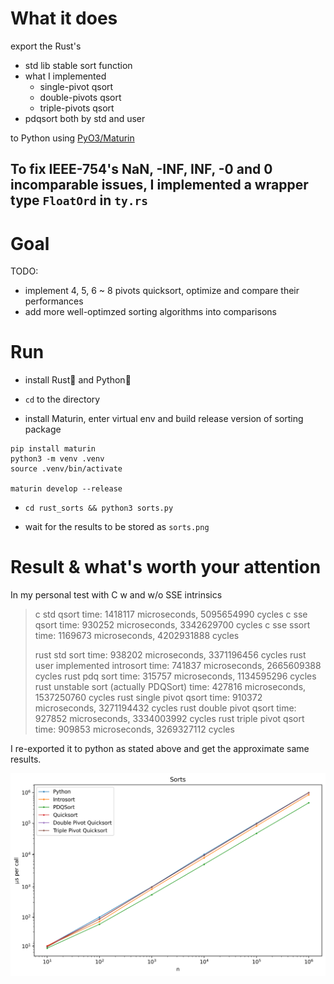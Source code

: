 # What it does

export the Rust's
- std lib stable sort function
- what I implemented
  * single-pivot qsort
  * double-pivots qsort
  * triple-pivots qsort
- pdqsort both by std and user

to Python using [PyO3/Maturin](https://github.com/PyO3/maturin)

## To fix IEEE-754's NaN, -INF, INF, -0 and 0 incomparable issues, I implemented a wrapper type `FloatOrd` in `ty.rs`


# Goal

TODO:
  
  - implement 4, 5, 6 ~ 8 pivots quicksort, optimize and compare their performances
  - add more well-optimzed sorting algorithms into comparisons

# Run

- install Rust🦀 and Python🐍

- `cd` to the directory

- install Maturin, enter virtual env and build release version of sorting package

```
pip install maturin
python3 -m venv .venv
source .venv/bin/activate

maturin develop --release
```

- `cd rust_sorts && python3 sorts.py`

- wait for the results to be stored as `sorts.png`


# Result & what's worth your attention

In my personal test with C w and w/o SSE intrinsics

> c std qsort time:
>   1418117 microseconds, 5095654990 cycles
> c sse qsort time:
>   930252 microseconds, 3342629700 cycles
> c sse ssort time:
>   1169673 microseconds, 4202931888 cycles
> 
> rust std sort time:
>   938202 microseconds, 3371196456 cycles
> rust user implemented introsort time:
>   741837 microseconds, 2665609388 cycles
> rust pdq sort time:
>   315757 microseconds, 1134595296 cycles
> rust unstable sort (actually PDQSort) time:
>   427816 microseconds, 1537250760 cycles
> rust single pivot qsort time:
>   910372 microseconds, 3271194432 cycles
> rust double pivot qsort time:
>   927852 microseconds, 3334003992 cycles
> rust triple pivot qsort time:
>   909853 microseconds, 3269327112 cycles

I re-exported it to python as stated above and get the approximate same results.

<img src="https://github.com/JackySu/Rusorts/blob/master/sorts.png"></img>
